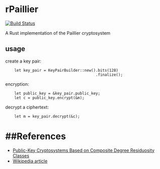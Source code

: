 # rPaillier

[![Build Status](https://travis-ci.org/kunerd/rpaillier.svg?branch=master)](https://travis-ci.org/kunerd/rpaillier)

A Rust implementation of the Paillier cryptosystem

usage
-----

create a key pair:
```
    let key_pair = KeyPairBuilder::new().bits(128)
                                        .finalize();
```
encryption:
```
    let public_key = &key_pair.public_key;
    let c = public_key.encrypt(&m);
```

decrypt a ciphertext:
```
    let m = key_pair.decrypt(&c);
```


##References
==========
 * [Public-Key Cryptosystems Based on Composite
Degree Residuosity Classes](http://www.cs.tau.ac.il/~fiat/crypt07/papers/Pai99pai.pdf)
 * [Wikipedia article](https://en.wikipedia.org/wiki/Paillier_cryptosystem)
